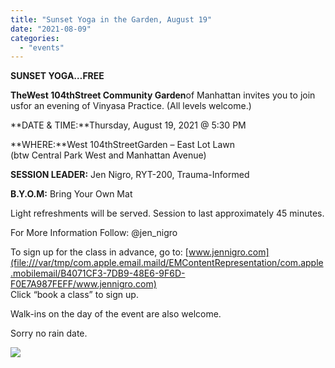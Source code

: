 ```yaml
---
title: "Sunset Yoga in the Garden, August 19"
date: "2021-08-09"
categories: 
  - "events"
---
```


**SUNSET YOGA…FREE**

**TheWest 104thStreet Community Garden**of Manhattan invites you to join usfor an evening of Vinyasa Practice. (All levels welcome.)

**DATE & TIME:**Thursday, August 19, 2021 @ 5:30 PM

**WHERE:**West 104thStreetGarden – East Lot Lawn  
(btw Central Park West and Manhattan Avenue)

**SESSION LEADER:** Jen Nigro, RYT-200, Trauma-Informed

**B.Y.O.M:** Bring Your Own Mat

Light refreshments will be served. Session to last approximately 45 minutes.

For More Information Follow: @jen\_nigro

To sign up for the class in advance, go to: [www.jennigro.com](file:///var/tmp/com.apple.email.maild/EMContentRepresentation/com.apple.mobilemail/B4071CF3-7DB9-48E6-9F6D-F0E7A987FEFF/www.jennigro.com)  
Click “book a class” to sign up.

Walk-ins on the day of the event are also welcome.

Sorry no rain date.

[![](images/BC8A399E-5E1D-4763-8E28-F9371C534479-810x1024.jpeg)](https://west104garden.com/wordpress/wp-content/uploads/2021/08/BC8A399E-5E1D-4763-8E28-F9371C534479.jpeg)
